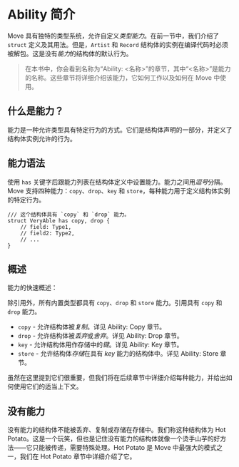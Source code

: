 # Ability 简介

Move 具有独特的类型系统，允许自定义*类型能力*。在前一节中，我们介绍了 `struct` 定义及其用法。但是，`Artist` 和 `Record` 结构体的实例在编译代码时必须被解包。这是没有*能力*的结构体的默认行为。

> 在本书中，你会看到名称为“Ability: <名称>”的章节，其中“<名称>”是能力的名称。这些章节将详细介绍该能力，它如何工作以及如何在 Move 中使用。

## 什么是能力？

能力是一种允许类型具有特定行为的方式。它们是结构体声明的一部分，并定义了结构体实例允许的行为。

## 能力语法

使用 `has` 关键字后跟能力列表在结构体定义中设置能力。能力之间用*逗号*分隔。Move 支持四种能力：`copy`、`drop`、`key` 和 `store`，每种能力用于定义结构体实例的特定行为。

```move
/// 这个结构体具有 `copy` 和 `drop` 能力。
struct VeryAble has copy, drop {
    // field: Type1,
    // field2: Type2,
    // ...
}
```

## 概述

能力的快速概述：

除引用外，所有内置类型都具有 `copy`、`drop` 和 `store` 能力。引用具有 `copy` 和 `drop` 能力。

- `copy` - 允许结构体被*复制*。详见 Ability: Copy 章节。
- `drop` - 允许结构体被*丢弃*或*舍弃*。详见 Ability: Drop 章节。
- `key` - 允许结构体用作存储中的*键*。详见 Ability: Key 章节。
- `store` - 允许结构体*存储*在具有 *key* 能力的结构体中。详见 Ability: Store 章节。

虽然在这里提到它们很重要，但我们将在后续章节中详细介绍每种能力，并给出如何使用它们的适当上下文。

## 没有能力

没有能力的结构体不能被丢弃、复制或存储在存储中。我们称这种结构体为 Hot Potato。这是一个玩笑，但也是记住没有能力的结构体就像一个烫手山芋的好方法——它只能被传递，需要特殊处理。Hot Potato 是 Move 中最强大的模式之一，我们在 Hot Potato 章节中详细介绍了它。
